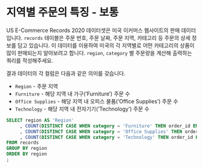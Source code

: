 # 지역별 주문의 특징 - 보통
US E-Commerce Records 2020 데이터셋은 미국 이커머스 웹사이트의 판매 데이터 입니다. `records` 테이블은 주문 번호, 주문 날짜, 주문 지역, 카테고리 등 주문의 상세 정보를 담고 있습니다. 이 데이터를 이용하여 미국의 각 지역별로 어떤 카테고리의 상품이 많이 판매되는지 알아보려고 합니다. `region`, `category` 별 주문량을 계산해 출력하는 쿼리를 작성해주세요.

결과 데이터의 각 컬럼은 다음과 같은 의미를 갖습니다.

- `Region` - 주문 지역
- `Furniture` - 해당 지역 내 가구(’Furniture’) 주문 수
- `Office Supplies` - 해당 지역 내 오피스 물품(’Office Supplies’) 주문 수
- `Technology` - 해당 지역 내 전자기기(’Technology’) 주문 수

```sql
SELECT region AS 'Region'
     , COUNT(DISTINCT CASE WHEN category = 'Furniture' THEN order_id END) AS 'Furniture'
     , COUNT(DISTINCT CASE WHEN category = 'Office Supplies' THEN order_id END) AS 'Office Supplies'
     , COUNT(DISTINCT CASE WHEN category = 'Technology' THEN order_id END) AS 'Technology'
FROM records
GROUP BY region
ORDER BY region
;
```
